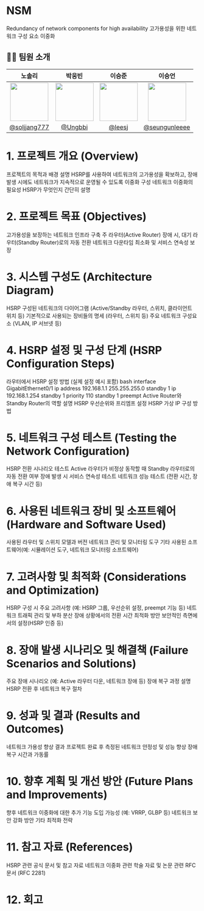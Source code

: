 # NSM
Redundancy of network components for high availability
고가용성을 위한 네트워크 구성 요소 이중화

## 👩‍💻 팀원 소개



|                                         노솔리                                         |                                      박웅빈                                      |                                        이승준                                        |                                         이승언                                          |
| :-------------------------------------------------------------------------------------: | :------------------------------------------------------------------------------: | :----------------------------------------------------------------------------------: | :-------------------------------------------------------------------------------------: |
| <img  width="100px" src="https://avatars.githubusercontent.com/soljjang777" /> | <img width="100px" src="https://avatars.githubusercontent.com/Ungbbi" /> | <img width="100px" src="https://avatars.githubusercontent.com/leesj000603"/> |     <img width="100px" src="https://avatars.githubusercontent.com/seungunleeee"/>     |
|                       [@soljjang777](https://github.com/soljjang777)                        |           [@Ungbbi](https://github.com/Ungbbi)           |                      [@leesj](https://github.com/leesj000603)                      |                    [@seungunleeee](https://github.com/seungunleeee)                     |


# 1. 프로젝트 개요 (Overview) </br>
프로젝트의 목적과 배경 설명
HSRP를 사용하여 네트워크의 고가용성을 확보하고, 장애 발생 시에도 네트워크가 지속적으로 운영될 수 있도록 이중화 구성
네트워크 이중화의 필요성
HSRP가 무엇인지 간단히 설명
# 2. 프로젝트 목표 (Objectives)
고가용성을 보장하는 네트워크 인프라 구축
주 라우터(Active Router) 장애 시, 대기 라우터(Standby Router)로의 자동 전환
네트워크 다운타임 최소화 및 서비스 연속성 보장
# 3. 시스템 구성도 (Architecture Diagram)
HSRP 구성된 네트워크의 다이어그램 (Active/Standby 라우터, 스위치, 클라이언트 위치 등)
기본적으로 사용되는 장비들의 명세 (라우터, 스위치 등)
주요 네트워크 구성요소 (VLAN, IP 서브넷 등)
# 4. HSRP 설정 및 구성 단계 (HSRP Configuration Steps)
라우터에서 HSRP 설정 방법 (실제 설정 예시 포함)
bash
interface GigabitEthernet0/1
  ip address 192.168.1.1 255.255.255.0
  standby 1 ip 192.168.1.254
  standby 1 priority 110
  standby 1 preempt
Active Router와 Standby Router의 역할 설명
HSRP 우선순위와 프리엠프 설정
HSRP 가상 IP 구성 방법
# 5. 네트워크 구성 테스트 (Testing the Network Configuration)
HSRP 전환 시나리오 테스트
Active 라우터가 비정상 동작할 때 Standby 라우터로의 자동 전환 여부
장애 발생 시 서비스 연속성 테스트
네트워크 성능 테스트 (전환 시간, 장애 복구 시간 등)
# 6. 사용된 네트워크 장비 및 소프트웨어 (Hardware and Software Used)
사용된 라우터 및 스위치 모델과 버전
네트워크 관리 및 모니터링 도구
기타 사용된 소프트웨어(예: 시뮬레이션 도구, 네트워크 모니터링 소프트웨어)
# 7. 고려사항 및 최적화 (Considerations and Optimization)
HSRP 구성 시 주요 고려사항 (예: HSRP 그룹, 우선순위 설정, preempt 기능 등)
네트워크 트래픽 관리 및 부하 분산
장애 상황에서의 전환 시간 최적화 방안
보안적인 측면에서의 설정(HSRP 인증 등)
# 8. 장애 발생 시나리오 및 해결책 (Failure Scenarios and Solutions)
주요 장애 시나리오 (예: Active 라우터 다운, 네트워크 장애 등)
장애 복구 과정 설명
HSRP 전환 후 네트워크 복구 절차
# 9. 성과 및 결과 (Results and Outcomes)
네트워크 가용성 향상 결과
프로젝트 완료 후 측정된 네트워크 안정성 및 성능 향상
장애 복구 시간과 가동률
# 10. 향후 계획 및 개선 방안 (Future Plans and Improvements)
향후 네트워크 이중화에 대한 추가 기능 도입 가능성 (예: VRRP, GLBP 등)
네트워크 보안 강화 방안
기타 최적화 전략
# 11. 참고 자료 (References)
HSRP 관련 공식 문서 및 참고 자료
네트워크 이중화 관련 학술 자료 및 논문
관련 RFC 문서 (RFC 2281)
# 12. 회고

